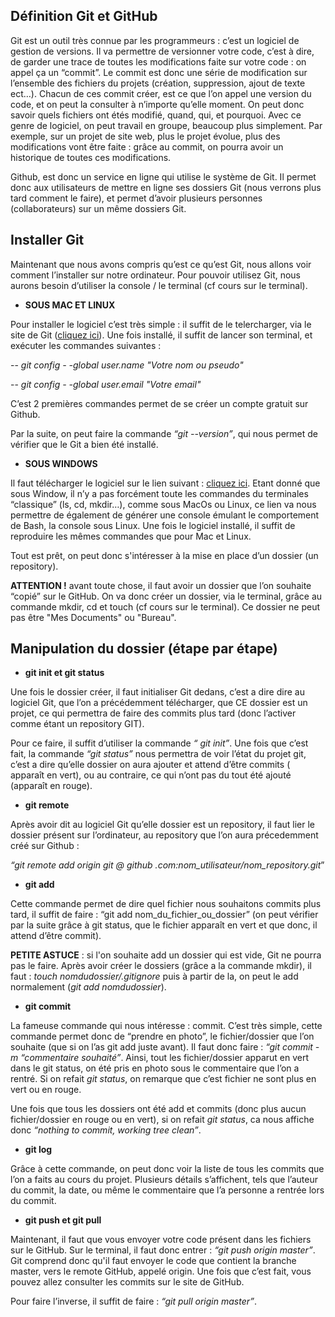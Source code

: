 ## Définition Git et GitHub
Git est un outil très connue par les programmeurs : c’est un logiciel de gestion de versions. Il va permettre de versionner votre code, c’est à dire, de garder une trace de toutes les modifications faite sur votre code : on appel ça un “commit”. Le commit est donc une série de modification sur l’ensemble des fichiers du projets (création, suppression, ajout de texte ect…). Chacun de ces commit créer, est ce que l’on appel une version du code, et on peut la consulter à n’importe qu’elle moment. On peut donc savoir quels fichiers ont étés modifié, quand, qui, et pourquoi. Avec ce genre de logiciel, on peut travail en groupe, beaucoup plus simplement. Par exemple, sur un projet de site web, plus le projet évolue, plus des modifications vont être faite : grâce au commit, on pourra avoir un historique de toutes ces modifications.

  

Github, est donc un service en ligne qui utilise le système de Git. Il permet donc aux utilisateurs de mettre en ligne ses dossiers Git (nous verrons plus tard comment le faire), et permet d’avoir plusieurs personnes (collaborateurs) sur un même dossiers Git.

## Installer Git
Maintenant que nous avons compris qu’est ce qu’est Git, nous allons voir comment l’installer sur notre ordinateur. Pour pouvoir utilisez Git, nous aurons besoin d’utiliser la console / le terminal (cf cours sur le terminal).

- **SOUS MAC ET LINUX**

Pour installer le logiciel c’est très simple : il suffit de le telercharger, via le site de Git ([cliquez ici](**[http://git-scm.com/downloads](http://git-scm.com/downloads)**)). Une fois installé, il suffit de lancer son terminal, et exécuter les commandes suivantes :

-- *git config - -global user.name "Votre nom ou pseudo"*

-- *git config - -global user.email "Votre email"*

C’est 2 premières commandes permet de se créer un compte gratuit sur Github.

Par la suite, on peut faire la commande *“git --version”*, qui nous permet de vérifier que le Git a bien été installé.

- **SOUS WINDOWS**

Il faut télécharger le logiciel sur le lien suivant : [cliquez ici](**[http://msysgit.github.io](http://msysgit.github.io)**).  Etant donné que sous Window, il n’y a pas forcément toute les commandes du terminales “classique” (ls, cd, mkdir…), comme sous MacOs ou Linux, ce lien va nous permettre de également de générer une console émulant le comportement de Bash, la console sous Linux. 
Une fois le logiciel installé, il suffit de reproduire les mêmes commandes que pour Mac et Linux.

Tout est prêt, on peut donc s'intéresser à la mise en place d’un dossier (un repository).

**ATTENTION !** avant toute chose, il faut avoir un dossier que l’on souhaite “copié” sur le GitHub. On va donc créer un dossier, via le terminal, grâce au commande mkdir, cd et touch (cf cours sur le terminal). Ce dossier ne peut pas être "Mes Documents" ou "Bureau".

## Manipulation du dossier (étape par étape)

- **git init et git status**

Une fois le dossier créer, il faut initialiser Git dedans, c’est a dire dire au logiciel Git, que l’on a précédemment télécharger, que CE dossier est un projet, ce qui permettra de faire des commits plus tard (donc l’activer comme étant un repository GIT).

  

Pour ce faire, il suffit d’utiliser la commande *“ git init”*. Une fois que c’est fait, la commande *“git status”* nous permettra de voir l’état du projet git, c’est a dire qu’elle dossier on aura ajouter et attend d’être commits ( apparaît en vert), ou au contraire, ce qui n’ont pas du tout été ajouté (apparaît en rouge).

- **git remote**

Après avoir dit au logiciel Git qu’elle dossier est un repository, il faut lier le dossier présent sur l’ordinateur, au repository que l’on aura précedemment créé sur Github :

*“git remote add origin git @ github .com:nom_utilisateur/nom_repository.git*”

- **git add**

Cette commande permet de dire quel fichier nous souhaitons commits plus tard, il suffit de faire : “git add nom_du_fichier_ou_dossier” (on peut vérifier par la suite grâce à git status, que le fichier apparaît en vert et que donc, il attend d’être commit).

**PETITE ASTUCE** : si l'on souhaite  add un dossier qui est vide, Git ne pourra pas le faire. Après avoir créer le dossiers (grâce a la commande mkdir), il faut : *touch nomdudossier/.gitignore* puis à partir de la, on peut le add normalement (*git add nomdudossier*).

- **git commit**

La fameuse commande qui nous intéresse : commit. C’est très simple, cette commande permet donc de “prendre en photo”, le fichier/dossier que l’on souhaite (que si on l’as git add juste avant). Il faut donc faire : *“git commit -m “commentaire souhaité”*. Ainsi, tout les fichier/dossier apparut en vert dans le git status, on été pris en photo sous le commentaire que l’on a rentré. Si on refait *git status*, on remarque que c’est fichier ne sont plus en vert ou en rouge.

Une fois que tous les dossiers ont été add et commits (donc plus aucun fichier/dossier en rouge ou en vert), si on refait *git status*, ca nous affiche donc *“nothing to commit, working tree clean”*.

- **git log**

Grâce à cette commande, on peut donc voir la liste de tous les commits que l’on a faits au cours du projet. Plusieurs détails s’affichent, tels que l’auteur du commit, la date, ou même le commentaire que l’a personne a rentrée lors du commit.

- **git push et git pull**

Maintenant, il faut que vous envoyer votre code présent dans les fichiers sur le GitHub.
Sur le terminal, il faut donc entrer : *“git push origin master”*.
Git comprend donc qu'il faut envoyer le code que contient la branche master, vers le remote GitHub, appelé origin.
Une fois que c’est fait, vous pouvez allez consulter les commits sur le site de GitHub.  

Pour faire l’inverse, il suffit de faire : *“git pull origin master”*.
